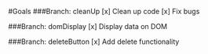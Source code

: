 #Goals
###Branch: cleanUp
[x] Clean up code
[x] Fix bugs

###Branch: domDisplay
[x] Display data on DOM

###Branch: deleteButton
[x] Add delete functionality
